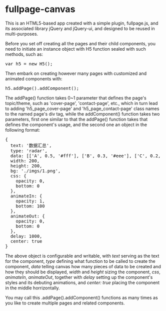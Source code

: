 # fullpage-canvas
This is an HTML5-based app created with a simple plugin, fullpage.js, and its associated library jQuery and jQuery-ui, and designed to be reused in multi-purposes. 

Before you set off creating all the pages and their child components, you need to initiate an instance object with H5 function sealed with such methods, such as:

<pre>var h5 = new H5();</pre>

Then embark on creating however many pages with customized and animated components with: 

<pre>h5.addPage().addComponent();</pre>

The addPage() function takes 0~1 parameter that defines the page's topic/theme, such as 'cover-page', 'contact-page', etc., which in turn lead to adding 'h5_page_cover-page' and 'h5_page_contact-page' class names to the named page's div tag, while the addComponent() function takes two parameters, first one similar to that the addPage() function takes that defines the component's usage, and the second one an object in the following format: 

<pre>
{
  text: '数据汇总',
  type: 'radar',
  data: [['A', 0.5, '#fff'], ['B', 0.3, '#eee'], ['C', 0.2, '#f00']],
  width: 200,
  height: 200,
  bg: './imgs/1.png',
  css: {
    opacity: 0,
    bottom: 0
  },
  animateIn: {
    opacity: 1,
    bottom: 100
  },
  animateOut: {
    opacity: 0,
    bottom: 0
  },
  delay: 1000,
  center: true
}
</pre>

The above object is configurable and writable, with <i>text</i> serving as the text for the component, <i>type</i> defining what function to be called to create the component, <i>data</i> telling canvas how many pieces of data to be created and how they should be displayed, <i>width</i> and <i>height</i> sizing the component, <i>css</i>, <i>animateIn</i>, <i>animateOut</i>, together with <i>delay</i> setting up the component's styles and its debuting animations, and <i>center: true</i> placing the component in the middle horrizontally.

You may call this .addPage().addComponent() functions as many times as you like to create multiple pages and related components.

